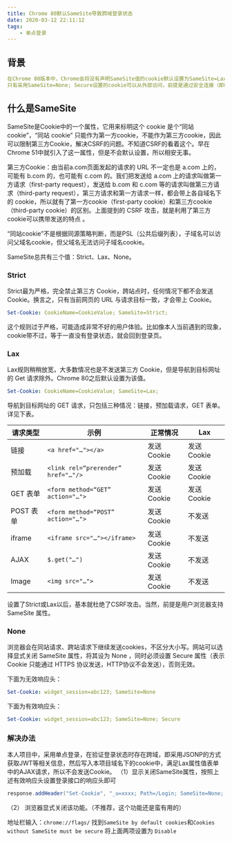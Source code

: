 ```yaml
---
title: Chrome 80默认SameSite导致跨域登录状态
date: 2020-03-12 22:11:12
tags: 
    - 单点登录
---
```

<meta name="referrer" content="no-referrer" />

## 背景
```yml
在Chrome 80版本中，Chrome会将没有声明SameSite值的cookie默认设置为SameSite=Lax。
只有采用SameSite=None; Secure设置的cookie可以从外部访问，前提是通过安全连接（即HTTPS）访问。
```

## 什么是SameSite
SameSite是Cookie中的一个属性，它用来标明这个 cookie 是个“同站 cookie”，“同站 cookie” 只能作为第一方cookie，不能作为第三方cookie，因此可以限制第三方Cookie，解决CSRF的问题。不知道CSRF的看着这个。早在Chrome 51中就引入了这一属性，但是不会默认设置，所以相安无事。

第三方Cookie：由当前a.com页面发起的请求的 URL 不一定也是 a.com 上的，可能有 b.com 的，也可能有 c.com 的。我们把发送给 a.com 上的请求叫做第一方请求（first-party request），发送给 b.com 和 c.com 等的请求叫做第三方请求（third-party request），第三方请求和第一方请求一样，都会带上各自域名下的 cookie，所以就有了第一方cookie（first-party cookie）和第三方cookie（third-party cookie）的区别。上面提到的 CSRF 攻击，就是利用了第三方 cookie可以携带发送的特点 。

“同站cookie”不是根据同源策略判断，而是PSL（公共后缀列表），子域名可以访问父域名cookie，但父域名无法访问子域名cookie。

SameSite总共有三个值：Strict、Lax、None。

### Strict
Strict最为严格，完全禁止第三方 Cookie，跨站点时，任何情况下都不会发送 Cookie。换言之，只有当前网页的 URL 与请求目标一致，才会带上 Cookie。
```yaml
Set-Cookie: CookieName=CookieValue; SameSite=Strict;
```
这个规则过于严格，可能造成非常不好的用户体验。比如像本人当前遇到的现象，cookie带不过，等于一直没有登录状态，就会回到登录页。

### Lax

Lax规则稍稍放宽，大多数情况也是不发送第三方 Cookie，但是导航到目标网址的 Get 请求除外。Chrome 80之后默认设置为该值。

```yaml
Set-Cookie: CookieName=CookieValue; SameSite=Lax;
```

导航到目标网址的 GET 请求，只包括三种情况：链接，预加载请求，GET 表单。详见下表。

请求类型|	示例	|正常情况	|Lax
---|---|---|---
链接|	`<a href="…"></a>`|	发送 Cookie	|发送 Cookie
预加载|	`<link rel=“prerender” href="…"/>`|	发送 Cookie|	发送 Cookie
GET 表单|	`<form method=“GET” action="…">`	|发送 Cookie|	发送 Cookie
POST 表单|	`<form method=“POST” action="…">`|	发送 Cookie	|不发送
iframe	|`<iframe src="…"></iframe>`	|发送 Cookie	|不发送
AJAX|	`$.get("…")	`|发送 Cookie	|不发送
Image	|`<img src="…">	`|发送 Cookie	|不发送

设置了Strict或Lax以后，基本就杜绝了CSRF攻击。当然，前提是用户浏览器支持 SameSite 属性。

### None
浏览器会在同站请求、跨站请求下继续发送cookies，不区分大小写。网站可以选择显式关闭 SameSite 属性，将其设为 None ，同时必须设置 Secure 属性（表示Cookie 只能通过 HTTPS 协议发送，HTTP协议不会发送），否则无效。

下面为无效响应头：

```yaml
Set-Cookie: widget_session=abc123; SameSite=None
```

下面为有效响应头：
```yaml
Set-Cookie: widget_session=abc123; SameSite=None; Secure
```

### 解决办法

本人项目中，采用单点登录，在验证登录状态时存在跨域，即采用JSONP的方式获取JWT等相关信息，然后写入本项目域名下的cookie中，满足Lax属性值表单中的AJAX请求，所以不会发送Cookie。
（1）显示关闭SameSite属性，按照上述有效响应头设置登录接口的响应头即可

```java
response.addHeader("Set-Cookie", "_u=xxxx; Path=/Login; SameSite=None; Secure");
```
（2） 浏览器显式关闭该功能。（不推荐，这个功能还是蛮有用的）

地址栏输入：`chrome://flags/`
找到`SameSite by default cookies`和`Cookies without SameSite must be secure`
将上面两项设置为 `Disable`






